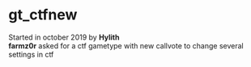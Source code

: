 # gt_ctfnew
Started in october 2019 by **Hylith** \
**farmz0r** asked for a ctf gametype with new callvote to change several settings in ctf

